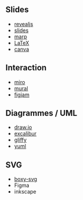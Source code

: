 ## Slides

- [revealjs](https://revealjs.com/)
- [slides](https://slides.com/)
- [marp](https://marp.app/)
- [LaTeX](https://www.latex-project.org/)
- [canva](https://www.canva.com/fr_fr/)

## Interaction

- [miro](https://miro.com/fr/)
- [mural](https://www.mural.co/)
- [figjam](https://www.figma.com/fr/figjam/)

## Diagrammes / UML

- [draw.io](https://app.diagrams.net/)
- [excalibur](https://excalidraw.com/)
- [gliffy](https://go.gliffy.com/go/html5/launch)
- [yuml](https://yuml.me/diagram/scruffy/class/draw)


## SVG

- [boxy-svg](https://boxy-svg.com/app)
- Figma
- inkscape
